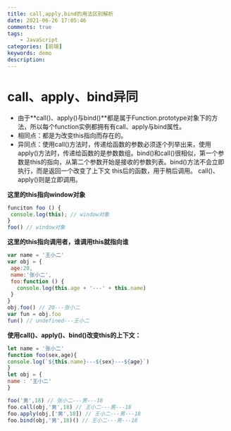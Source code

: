 ```yaml
---
title: call,apply,bind的用法区别解析
date: 2021-06-26 17:05:46
comments: true
tags: 
    - JavaScript
categories: [前端]
keywords: demo
description: 
---
```


# call、apply、bind异同

* 由于**call()、apply()与bind()**都是属于Function.prototype对象下的方法，所以每个function实例都拥有有call、apply与bind属性。
* 相同点：都是为改变this指向而存在的。
* 异同点：使用call()方法时，传递给函数的参数必须逐个列举出来，使用apply()方法时，传递给函数的是参数数组。bind()和call()很相似，第一个参数是this的指向，从第二个参数开始是接收的参数列表。bind()方法不会立即执行，而是返回一个改变了上下文 this后的函数，用于稍后调用。 call()、apply()则是立即调用。  

<!--more-->
**这里的this指向window对象**
 ``` javascript
funciton foo () {
  console.log(this); // window对象
}
foo() // window对象
 ```
**这里的this指向调用者，谁调用this就指向谁**

 ``` javascript
var name = '王小二'
var obj = {
  age:20,
  name:'张小二',
  foo:function () {
    console.log(this.age + '---' + this.name)
  }
}
obj.foo() // 20---张小二
var fun = obj.foo
fun() // undefined---王小二
 ```

 **使用call()、apply()、bind()改变this的上下文：**
  ``` javascript
let name = '张小二'
function foo(sex,age){
  console.log(`${this.name}---${sex}---${age}`)
}
let obj = {
  name : '王小二'
}

foo('男',18) // 张小二---男---18
foo.call(obj,'男',18) // 王小二---男---18
foo.apply(obj,['男',18]) // 王小二---男---18
foo.bind(obj,'男',18)() // 王小二---男---18
 ```
